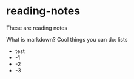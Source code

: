 # reading-notes
These are reading notes 

What is markdown? 
Cool things you can do: lists
- test
- -1
- -2
- -3

